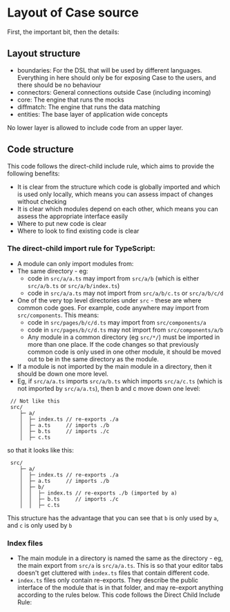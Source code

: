 # Layout of Case source

First, the important bit, then the details:

## Layout structure

- boundaries: For the DSL that will be used by different languages. Everything in here should only be for exposing Case to the users, and there should be no behaviour
- connectors: General connections outside Case (including incoming)
- core: The engine that runs the mocks
- diffmatch: The engine that runs the data matching
- entities: The base layer of application wide concepts

No lower layer is allowed to include code from an upper layer.

## Code structure

This code follows the direct-child include rule, which aims to provide the following benefits:

- It is clear from the structure which code is globally imported and which is used only locally, which means you can assess impact of changes without checking
- It is clear which modules depend on each other, which means you can assess the appropriate interface easily
- Where to put new code is clear
- Where to look to find existing code is clear

### The direct-child import rule for TypeScript:

- A module can only import modules from:
- The same directory - eg:
  - code in `src/a/a.ts` may import from `src/a/b` (which is either `src/a/b.ts` or `src/a/b/index.ts`)
  - code in `src/a/a.ts` may not import from `src/a/b/c.ts` or `src/a/b/c/d`
- One of the very top level directories under `src` - these are where common code goes. For example, code anywhere may import from `src/components`. This means:
  - code in `src/pages/b/c/d.ts` may import from `src/components/a`
  - code in `src/pages/b/c/d.ts` may not import from `src/components/a/b`
  - Any module in a common directory (eg `src/*/`) must be imported in more
    than one place. If the code changes so that previously common code is
    only used in one other module, it should be moved out to be in the same directory as the module.
- If a module is not imported by the main module in a directory, then it should be down one more level.
- Eg, if `src/a/a.ts` imports `src/a/b.ts` which imports `src/a/c.ts` (which is not imported by `src/a/a.ts`), then b and c move down one level:

```
 // Not like this
 src/
    ├─ a/
    │  ├─ index.ts // re-exports ./a
    │  ├─ a.ts     // imports ./b
    │  ├─ b.ts     // imports ./c
    │  ├─ c.ts
```

so that it looks like this:

```
 src/
    ├─ a/
    │  ├─ index.ts // re-exports ./a
    │  ├─ a.ts     // imports ./b
    │  ├─ b/
    │  │  ├─ index.ts // re-exports ./b (imported by a)
    │  │  ├─ b.ts     // imports ./c
    │  │  ├─ c.ts
```

This structure has the advantage that you can see that `b` is only used by `a`, and `c` is only used by `b`

### Index files

- The main module in a directory is named the same as the directory - eg, the
  main export from `src/a` is `src/a/a.ts`. This is so that your editor tabs doesn't
  get cluttered with `index.ts` files that contain different code.
- `index.ts` files only contain re-exports. They describe the public
  interface of the module that is in that folder, and may re-export anything
  according to the rules below.
  This code follows the Direct Child Include Rule:
